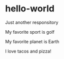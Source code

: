 # hello-world
Just another responsitory

My favorite sport is golf

My favorite planet is Earth

I love tacos and pizza!
